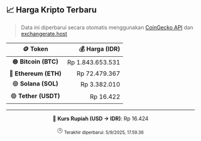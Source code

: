 

<!-- HARGA_KRIPTO -->
## 📈 Harga Kripto Terbaru

> Data ini diperbarui secara otomatis menggunakan [CoinGecko API](https://www.coingecko.com/) dan [exchangerate.host](https://exchangerate.host/)

<div align="center">

| 🪙 Token | 💰 Harga (IDR) |
|:------:|---------------:|
| 🟠 **Bitcoin (BTC)**   | Rp 1.843.653.531 |
| 🔵 **Ethereum (ETH)**  | Rp 72.479.367 |
| 🟣 **Solana (SOL)**    | Rp 3.382.010 |
| 🟢 **Tether (USDT)**   | Rp 16.422 |

---

💱 **Kurs Rupiah (USD → IDR)**: Rp 16.424

🕒 <sub>Terakhir diperbarui: 5/9/2025, 17.59.36</sub>

</div>
<!-- /HARGA_KRIPTO -->